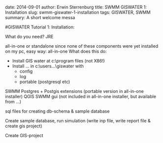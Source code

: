 date: 2014-09-01
author: Erwin Sterrenburg
title: SWMM GISWATER 1: Installation
slug: swmm-giswater-1-installation
tags: GISWATER, SWMM
summary: A short welcome messa


#GISWATER Tutorial 1: Installation:

What do you need? JRE

all-in-one or standalone
since none of these components were yet installed on my pc, easy way: all-in-one
What does this do:

- Install GIS water at c:\program files (not X86!)
- Install ... in c:\users\...\giswater with
    - config
    - log
    - portable (postgresql etc)

SWMM
Postgres + Postgis extensions (portable version in all-in-one installer)
QGIS
SWMM gui (not included in all-in-one installer, but available from ...)

sql files for creating db-schema & sample database

Create sample database, run simulation (write inp file, write report file & create gis project)

Create GIS-project
